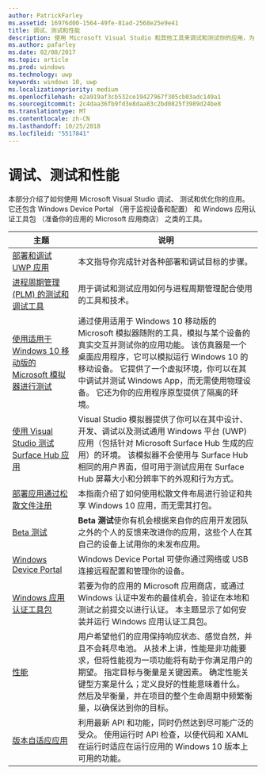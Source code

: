 ```yaml
---
author: PatrickFarley
ms.assetid: 16976d00-1564-49fe-81ad-2568e25e9e41
title: 调试、测试和性能
description: 使用 Microsoft Visual Studio 和其他工具来调试和测试你的应用，为 Microsoft Store 认证过程做好准备。
ms.author: pafarley
ms.date: 02/08/2017
ms.topic: article
ms.prod: windows
ms.technology: uwp
keywords: windows 10, uwp
ms.localizationpriority: medium
ms.openlocfilehash: e2a919af3cb532ce19427967f305cb03adc149a1
ms.sourcegitcommit: 2c4daa36fb9fd3e8daa83c2bd0825f3989d24be8
ms.translationtype: MT
ms.contentlocale: zh-CN
ms.lasthandoff: 10/25/2018
ms.locfileid: "5517841"
---
```

# <a name="debugging-testing-and-performance"></a>调试、测试和性能


本部分介绍了如何使用 Microsoft Visual Studio 调试、 测试和优化你的应用。 它还包含 Windows Device Portal （用于监视设备和配置） 和 Windows 应用认证工具包 （准备你的应用的 Microsoft 应用商店） 之类的工具。

| 主题 | 说明 |
|-------|-------------|
| [部署和调试 UWP 应用](deploying-and-debugging-uwp-apps.md) | 本文指导你完成针对各种部署和调试目标的步骤。 |
| [进程周期管理 (PLM) 的测试和调试工具](testing-debugging-plm.md) | 用于调试和测试应用如何与进程周期管理配合使用的工具和技术。 |
| [使用适用于 Windows 10 移动版的 Microsoft 模拟器进行测试](test-with-the-emulator.md) | 通过使用适用于 Windows 10 移动版的 Microsoft 模拟器随附的工具，模拟与某个设备的真实交互并测试你的应用功能。 该仿真器是一个桌面应用程序，它可以模拟运行 Windows 10 的移动设备。 它提供了一个虚拟环境，你可以在其中调试并测试 Windows App，而无需使用物理设备。 它还为你的应用程序原型提供了隔离的环境。 |
| [使用 Visual Studio 测试 Surface Hub 应用](test-surface-hub-apps-using-visual-studio.md) | Visual Studio 模拟器提供了你可以在其中设计、开发、调试以及测试通用 Windows 平台 \(UWP\) 应用（包括针对 Microsoft Surface Hub 生成的应用）的环境。 该模拟器不会使用与 Surface Hub 相同的用户界面，但可用于测试应用在 Surface Hub 屏幕大小和分辨率下的外观和行为方式。 |
| [部署应用通过松散文件注册](loose-file-registration.md) | 本指南介绍了如何使用松散文件布局进行验证和共享 Windows 10 应用，而无需其打包。 |
| [Beta 测试](beta-testing.md) | **Beta 测试**使你有机会根据来自你的应用开发团队之外的个人的反馈来改进你的应用，这些个人在其自己的设备上试用你的未发布应用。 |
| [Windows Device Portal](device-portal.md) | Windows Device Portal 可使你通过网络或 USB 连接远程配置和管理你的设备。 |
| [Windows 应用认证工具包](windows-app-certification-kit.md) | 若要为你的应用的 Microsoft 应用商店，或通过 Windows 认证中发布的最佳机会，验证在本地和测试之前提交以进行认证。 本主题显示了如何安装并运行 Windows 应用认证工具包。 |
| [性能](performance-and-xaml-ui.md) | 用户希望他们的应用保持响应状态、感觉自然，并且不会耗尽电池。 从技术上讲，性能是非功能要求，但将性能视为一项功能将有助于你满足用户的期望。 指定目标与衡量是关键因素。 确定性能关键型方案是什么；定义良好的性能意味着什么。 然后及早衡量，并在项目的整个生命周期中频繁衡量，以确保达到你的目标。 |
| [版本自适应应用](version-adaptive-apps.md) | 利用最新 API 和功能，同时仍然达到尽可能广泛的受众。 使用运行时 API 检查，以使代码和 XAML 在运行时适应在运行应用的 Windows 10 版本上可用的功能。 |
